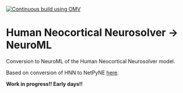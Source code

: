 [![Continuous build using OMV](https://github.com/OpenSourceBrain/HNN/actions/workflows/omv-ci.yml/badge.svg)](https://github.com/OpenSourceBrain/HNN/actions/workflows/omv-ci.yml)

# Human Neocortical Neurosolver -> NeuroML

Conversion to NeuroML of the Human Neocortical Neurosolver model. 

Based on conversion of HNN to NetPyNE [here](https://github.com/Neurosim-lab/netpyne_workspace/blob/nov2020/hnn_simple.py).

**Work in progress!! Early days!!**
